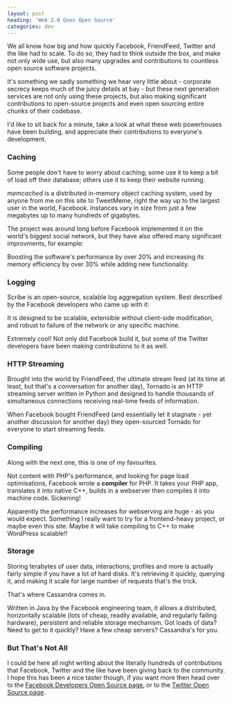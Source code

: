 ```yaml
---
layout: post
heading: 'Web 2.0 Goes Open Source'
categories: dev
---
```


We all know how big and how quickly Facebook, FriendFeed, Twitter and the like had to scale. To do so, they had to think outside the box, and make not only wide use, but also many upgrades and contributions to countless open source software projects.

It's something we sadly something we hear very little about - corporate secrecy keeps much of the juicy details at bay - but these next generation services are not only using these projects, but also making significant contributions to open-source projects and even open sourcing entire chunks of their codebase.

I'd like to sit back for a minute, take a look at what these web powerhouses have been building, and appreciate their contributions to everyone's development.

### Caching

<!-- Replace missing image from http://media.chris-alexander.co.uk/wp-content/uploads/2010/03/memcached.png -->

Some people don't have to worry about caching; some use it to keep a bit of load off their database; others use it to keep their website running.

*memcached* is a distributed in-memory object caching system, used by anyone from me on this site to TweetMeme, right the way up to the largest user in the world, Facebook. Instances vary in size from just a few megabytes up to many hundreds of gigabytes.

The project was around long before Facebook implemented it on the world's biggest social network, but they have also offered many significant improvments, for example:

Boosting the software's performance by over 20% and increasing its memory efficiency by over 30% while adding new functionality.

### Logging

Scribe is an open-source, scalable log aggregation system. Best described by the Facebook developers who came up with it:

It is designed to be scalable, extensible without client-side modification, and robust to failure of the network or any specific machine.

Extremely cool! Not only did Facebook build it, but some of the Twitter developers have been making contributions to it as well.

### HTTP Streaming

<!-- Replace missing image from http://media.chris-alexander.co.uk/wp-content/uploads/2010/03/tornado.png -->

Brought into the world by FriendFeed, the ultimate stream feed (at its time at least, but that's a conversation for another day), Tornado is an HTTP streaming server written in Python and designed to handle thousands of simultaneous connections receiving real-time feeds of information.

When Facebook bought FriendFeed (and essentially let it stagnate - yet another discussion for another day) they open-sourced Tornado for everyone to start streaming feeds.

### Compiling

<!-- Replace missing image from http://media.chris-alexander.co.uk/wp-content/uploads/2010/03/hiphop.png -->

Along with the next one, this is one of my favourites.

Not content with PHP's performance, and looking for page load optimisations, Facebook wrote a **compiler** for PHP. It takes your PHP app, translates it into native C++, builds in a webserver then compiles it into machine code. Sickening!

Apparently the performance increases for webserving are huge - as you would expect. Something I really want to try for a frontend-heavy project, or maybe even this site. Maybe it will take compiling to C++ to make WordPress scalable!!

### Storage

<!-- Replace missing image from http://media.chris-alexander.co.uk/wp-content/uploads/2010/03/cassandra.png -->

Storing terabytes of user data, interactions, profiles and more is actually fairly simple if you have a lot of hard disks. It's retrieving it quickly, querying it, and making it scale for large number of requests that's the trick.

That's where Cassandra comes in.

Written in Java by the Facebook engineering team, it allows a distributed, horizontally scalable (lots of cheap, readily available, and regularly failing hardware), persistent and reliable storage mechanism. Got loads of data? Need to get to it quickly? Have a few cheap servers? Cassandra's for you.

### But That's Not All

I could be here all night writing about the literally hundreds of contributions that Facebook, Twitter and the like have been giving back to the community. I hope this has been a nice taster though, if you want more then head over to the [Facebook Developers Open Source page](https://web.archive.org/web/20101205130436/http://developers.facebook.com/opensource/), or to the [Twitter Open Source page](http://dev.twitter.com).
